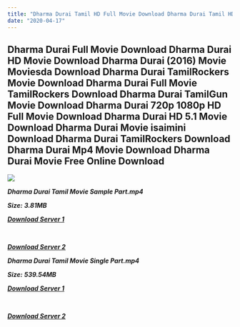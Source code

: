 ```yaml
---
title: "Dharma Durai Tamil HD Full Movie Download Dharma Durai Tamil HD Movie Download"
date: "2020-04-17"
---
```


## Dharma Durai Full Movie Download Dharma Durai HD Movie Download Dharma Durai (2016) Movie Moviesda Download Dharma Durai TamilRockers Movie Download Dharma Durai Full Movie TamilRockers Download Dharma Durai TamilGun Movie Download Dharma Durai 720p 1080p HD Full Movie Download Dharma Durai HD 5.1 Movie Download Dharma Durai Movie isaimini Download Dharma Durai TamilRockers Download Dharma Durai Mp4 Movie Download Dharma Durai Movie Free Online Download

![](https://images.moviebuff.com/b09cfef9-b00b-4742-bb08-25fe95350ced?w=1000)

**_Dharma Durai Tamil Movie Sample Part.mp4_**

**_Size:_** **_3.81MB_**

**_[Download Server 1](http://s1.uptofiles.net//files/Tamil{300377c8a1a3ba2999b4bbe3381b1ea1a812b0b70d21946c68d529294a5c2999}202016{300377c8a1a3ba2999b4bbe3381b1ea1a812b0b70d21946c68d529294a5c2999}20Movies/Dharma{300377c8a1a3ba2999b4bbe3381b1ea1a812b0b70d21946c68d529294a5c2999}20Durai{300377c8a1a3ba2999b4bbe3381b1ea1a812b0b70d21946c68d529294a5c2999}20(2016)/Dharma{300377c8a1a3ba2999b4bbe3381b1ea1a812b0b70d21946c68d529294a5c2999}20Durai{300377c8a1a3ba2999b4bbe3381b1ea1a812b0b70d21946c68d529294a5c2999}20(640x360)/Dharma{300377c8a1a3ba2999b4bbe3381b1ea1a812b0b70d21946c68d529294a5c2999}20Durai{300377c8a1a3ba2999b4bbe3381b1ea1a812b0b70d21946c68d529294a5c2999}20HD{300377c8a1a3ba2999b4bbe3381b1ea1a812b0b70d21946c68d529294a5c2999}20Sample.mp4)_**

**_[  
](http://s1.uptofiles.net//files/Tamil{300377c8a1a3ba2999b4bbe3381b1ea1a812b0b70d21946c68d529294a5c2999}202016{300377c8a1a3ba2999b4bbe3381b1ea1a812b0b70d21946c68d529294a5c2999}20Movies/Dharma{300377c8a1a3ba2999b4bbe3381b1ea1a812b0b70d21946c68d529294a5c2999}20Durai{300377c8a1a3ba2999b4bbe3381b1ea1a812b0b70d21946c68d529294a5c2999}20(2016)/Dharma{300377c8a1a3ba2999b4bbe3381b1ea1a812b0b70d21946c68d529294a5c2999}20Durai{300377c8a1a3ba2999b4bbe3381b1ea1a812b0b70d21946c68d529294a5c2999}20(640x360)/Dharma{300377c8a1a3ba2999b4bbe3381b1ea1a812b0b70d21946c68d529294a5c2999}20Durai{300377c8a1a3ba2999b4bbe3381b1ea1a812b0b70d21946c68d529294a5c2999}20HD{300377c8a1a3ba2999b4bbe3381b1ea1a812b0b70d21946c68d529294a5c2999}20Sample.mp4)_**

**_[Download Server 2](http://s1.uptofiles.net//files/Tamil{300377c8a1a3ba2999b4bbe3381b1ea1a812b0b70d21946c68d529294a5c2999}202016{300377c8a1a3ba2999b4bbe3381b1ea1a812b0b70d21946c68d529294a5c2999}20Movies/Dharma{300377c8a1a3ba2999b4bbe3381b1ea1a812b0b70d21946c68d529294a5c2999}20Durai{300377c8a1a3ba2999b4bbe3381b1ea1a812b0b70d21946c68d529294a5c2999}20(2016)/Dharma{300377c8a1a3ba2999b4bbe3381b1ea1a812b0b70d21946c68d529294a5c2999}20Durai{300377c8a1a3ba2999b4bbe3381b1ea1a812b0b70d21946c68d529294a5c2999}20(640x360)/Dharma{300377c8a1a3ba2999b4bbe3381b1ea1a812b0b70d21946c68d529294a5c2999}20Durai{300377c8a1a3ba2999b4bbe3381b1ea1a812b0b70d21946c68d529294a5c2999}20HD{300377c8a1a3ba2999b4bbe3381b1ea1a812b0b70d21946c68d529294a5c2999}20Sample.mp4)_**

**_Dharma Durai Tamil Movie Single Part.mp4_**

**_Size:_** **_539.54MB_**

**_[Download Server 1](http://s1.uptofiles.net//files/Tamil{300377c8a1a3ba2999b4bbe3381b1ea1a812b0b70d21946c68d529294a5c2999}202016{300377c8a1a3ba2999b4bbe3381b1ea1a812b0b70d21946c68d529294a5c2999}20Movies/Dharma{300377c8a1a3ba2999b4bbe3381b1ea1a812b0b70d21946c68d529294a5c2999}20Durai{300377c8a1a3ba2999b4bbe3381b1ea1a812b0b70d21946c68d529294a5c2999}20(2016)/Dharma{300377c8a1a3ba2999b4bbe3381b1ea1a812b0b70d21946c68d529294a5c2999}20Durai{300377c8a1a3ba2999b4bbe3381b1ea1a812b0b70d21946c68d529294a5c2999}20(640x360)/Dharma{300377c8a1a3ba2999b4bbe3381b1ea1a812b0b70d21946c68d529294a5c2999}20Durai{300377c8a1a3ba2999b4bbe3381b1ea1a812b0b70d21946c68d529294a5c2999}20HD.mp4)_**

**_[  
](http://s1.uptofiles.net//files/Tamil{300377c8a1a3ba2999b4bbe3381b1ea1a812b0b70d21946c68d529294a5c2999}202016{300377c8a1a3ba2999b4bbe3381b1ea1a812b0b70d21946c68d529294a5c2999}20Movies/Dharma{300377c8a1a3ba2999b4bbe3381b1ea1a812b0b70d21946c68d529294a5c2999}20Durai{300377c8a1a3ba2999b4bbe3381b1ea1a812b0b70d21946c68d529294a5c2999}20(2016)/Dharma{300377c8a1a3ba2999b4bbe3381b1ea1a812b0b70d21946c68d529294a5c2999}20Durai{300377c8a1a3ba2999b4bbe3381b1ea1a812b0b70d21946c68d529294a5c2999}20(640x360)/Dharma{300377c8a1a3ba2999b4bbe3381b1ea1a812b0b70d21946c68d529294a5c2999}20Durai{300377c8a1a3ba2999b4bbe3381b1ea1a812b0b70d21946c68d529294a5c2999}20HD.mp4)_**

**_[Download Server 2](http://s1.uptofiles.net//files/Tamil{300377c8a1a3ba2999b4bbe3381b1ea1a812b0b70d21946c68d529294a5c2999}202016{300377c8a1a3ba2999b4bbe3381b1ea1a812b0b70d21946c68d529294a5c2999}20Movies/Dharma{300377c8a1a3ba2999b4bbe3381b1ea1a812b0b70d21946c68d529294a5c2999}20Durai{300377c8a1a3ba2999b4bbe3381b1ea1a812b0b70d21946c68d529294a5c2999}20(2016)/Dharma{300377c8a1a3ba2999b4bbe3381b1ea1a812b0b70d21946c68d529294a5c2999}20Durai{300377c8a1a3ba2999b4bbe3381b1ea1a812b0b70d21946c68d529294a5c2999}20(640x360)/Dharma{300377c8a1a3ba2999b4bbe3381b1ea1a812b0b70d21946c68d529294a5c2999}20Durai{300377c8a1a3ba2999b4bbe3381b1ea1a812b0b70d21946c68d529294a5c2999}20HD.mp4)_**
